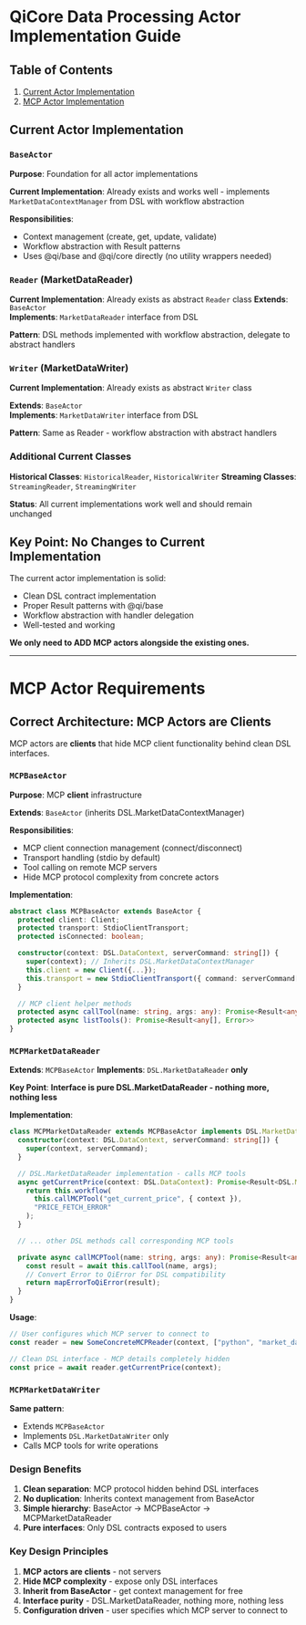 # QiCore Data Processing Actor Implementation Guide

## Table of Contents
1. [Current Actor Implementation](#current-actor-implementation)
2. [MCP Actor Implementation](#mcp-actor-implementation)

## Current Actor Implementation

### `BaseActor`

**Purpose**: Foundation for all actor implementations

**Current Implementation**: Already exists and works well - implements `MarketDataContextManager` from DSL with workflow abstraction

**Responsibilities**:
- Context management (create, get, update, validate)
- Workflow abstraction with Result<T> patterns
- Uses @qi/base and @qi/core directly (no utility wrappers needed)

### `Reader` (MarketDataReader)

**Current Implementation**: Already exists as abstract `Reader` class
**Extends**: `BaseActor`  
**Implements**: `MarketDataReader` interface from DSL

**Pattern**: DSL methods implemented with workflow abstraction, delegate to abstract handlers

### `Writer` (MarketDataWriter)

**Current Implementation**: Already exists as abstract `Writer` class

**Extends**: `BaseActor`  
**Implements**: `MarketDataWriter` interface from DSL

**Pattern**: Same as Reader - workflow abstraction with abstract handlers

### Additional Current Classes

**Historical Classes**: `HistoricalReader`, `HistoricalWriter`
**Streaming Classes**: `StreamingReader`, `StreamingWriter`

**Status**: All current implementations work well and should remain unchanged

## Key Point: No Changes to Current Implementation

The current actor implementation is solid:
- Clean DSL contract implementation
- Proper Result<T> patterns with @qi/base
- Workflow abstraction with handler delegation
- Well-tested and working

**We only need to ADD MCP actors alongside the existing ones.**

---

# MCP Actor Requirements

## Correct Architecture: MCP Actors are Clients

MCP actors are **clients** that hide MCP client functionality behind clean DSL interfaces.

### `MCPBaseActor`

**Purpose**: MCP **client** infrastructure

**Extends**: `BaseActor` (inherits DSL.MarketDataContextManager)

**Responsibilities**:
- MCP client connection management (connect/disconnect)
- Transport handling (stdio by default)
- Tool calling on remote MCP servers
- Hide MCP protocol complexity from concrete actors

**Implementation**:
```typescript
abstract class MCPBaseActor extends BaseActor {
  protected client: Client;
  protected transport: StdioClientTransport;
  protected isConnected: boolean;

  constructor(context: DSL.DataContext, serverCommand: string[]) {
    super(context); // Inherits DSL.MarketDataContextManager
    this.client = new Client({...});
    this.transport = new StdioClientTransport({ command: serverCommand[0], args: serverCommand.slice(1) });
  }

  // MCP client helper methods
  protected async callTool(name: string, args: any): Promise<Result<any, Error>>
  protected async listTools(): Promise<Result<any[], Error>>
}
```

### `MCPMarketDataReader`

**Extends**: `MCPBaseActor` 
**Implements**: `DSL.MarketDataReader` **only**

**Key Point**: **Interface is pure DSL.MarketDataReader - nothing more, nothing less**

**Implementation**:
```typescript
class MCPMarketDataReader extends MCPBaseActor implements DSL.MarketDataReader {
  constructor(context: DSL.DataContext, serverCommand: string[]) {
    super(context, serverCommand);
  }

  // DSL.MarketDataReader implementation - calls MCP tools
  async getCurrentPrice(context: DSL.DataContext): Promise<Result<DSL.MarketData<DSL.Price>, QiError>> {
    return this.workflow(
      this.callMCPTool("get_current_price", { context }),
      "PRICE_FETCH_ERROR"
    );
  }

  // ... other DSL methods call corresponding MCP tools

  private async callMCPTool(name: string, args: any): Promise<Result<any, QiError>> {
    const result = await this.callTool(name, args);
    // Convert Error to QiError for DSL compatibility
    return mapErrorToQiError(result);
  }
}
```

**Usage**:
```typescript
// User configures which MCP server to connect to
const reader = new SomeConcreteMCPReader(context, ["python", "market_data_server.py"]);

// Clean DSL interface - MCP details completely hidden
const price = await reader.getCurrentPrice(context);
```

### `MCPMarketDataWriter`

**Same pattern**: 
- Extends `MCPBaseActor` 
- Implements `DSL.MarketDataWriter` only
- Calls MCP tools for write operations

### Design Benefits

1. **Clean separation**: MCP protocol hidden behind DSL interfaces
2. **No duplication**: Inherits context management from BaseActor
3. **Simple hierarchy**: BaseActor → MCPBaseActor → MCPMarketDataReader
4. **Pure interfaces**: Only DSL contracts exposed to users

### Key Design Principles

1. **MCP actors are clients** - not servers
2. **Hide MCP complexity** - expose only DSL interfaces  
3. **Inherit from BaseActor** - get context management for free
4. **Interface purity** - DSL.MarketDataReader, nothing more, nothing less
5. **Configuration driven** - user specifies which MCP server to connect to
